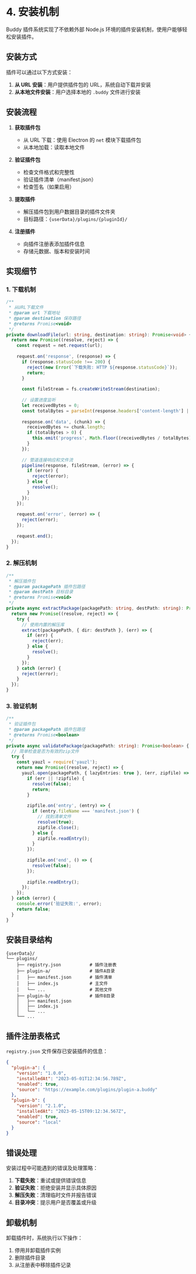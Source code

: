 # 4. 安装机制

Buddy 插件系统实现了不依赖外部 Node.js 环境的插件安装机制，使用户能够轻松安装插件。

## 安装方式

插件可以通过以下方式安装：

1. **从 URL 安装**：用户提供插件包的 URL，系统自动下载并安装
2. **从本地文件安装**：用户选择本地的 `.buddy` 文件进行安装

## 安装流程

1. **获取插件包**
   - 从 URL 下载：使用 Electron 的 `net` 模块下载插件包
   - 从本地加载：读取本地文件

2. **验证插件包**
   - 检查文件格式和完整性
   - 验证插件清单（manifest.json）
   - 检查签名（如果启用）

3. **提取插件**
   - 解压插件包到用户数据目录的插件文件夹
   - 目标路径：`{userData}/plugins/{pluginId}/`

4. **注册插件**
   - 向插件注册表添加插件信息
   - 存储元数据、版本和安装时间

## 实现细节

### 1. 下载机制

```typescript
/**
 * 从URL下载文件
 * @param url 下载地址
 * @param destination 保存路径
 * @returns Promise<void>
 */
private downloadFile(url: string, destination: string): Promise<void> {
  return new Promise((resolve, reject) => {
    const request = net.request(url);
    
    request.on('response', (response) => {
      if (response.statusCode !== 200) {
        reject(new Error(`下载失败: HTTP ${response.statusCode}`));
        return;
      }
      
      const fileStream = fs.createWriteStream(destination);
      
      // 设置进度监听
      let receivedBytes = 0;
      const totalBytes = parseInt(response.headers['content-length'] || '0', 10);
      
      response.on('data', (chunk) => {
        receivedBytes += chunk.length;
        if (totalBytes > 0) {
          this.emit('progress', Math.floor((receivedBytes / totalBytes) * 100));
        }
      });
      
      // 管道连接响应和文件流
      pipeline(response, fileStream, (error) => {
        if (error) {
          reject(error);
        } else {
          resolve();
        }
      });
    });
    
    request.on('error', (error) => {
      reject(error);
    });
    
    request.end();
  });
}
```

### 2. 解压机制

```typescript
/**
 * 解压插件包
 * @param packagePath 插件包路径
 * @param destPath 目标目录
 * @returns Promise<void>
 */
private async extractPackage(packagePath: string, destPath: string): Promise<void> {
  return new Promise((resolve, reject) => {
    try {
      // 使用内置的解压库
      extract(packagePath, { dir: destPath }, (err) => {
        if (err) {
          reject(err);
        } else {
          resolve();
        }
      });
    } catch (error) {
      reject(error);
    }
  });
}
```

### 3. 验证机制

```typescript
/**
 * 验证插件包
 * @param packagePath 插件包路径
 * @returns Promise<boolean>
 */
private async validatePackage(packagePath: string): Promise<boolean> {
  // 简单检查是否为有效的zip文件
  try {
    const yauzl = require('yauzl');
    return new Promise((resolve, reject) => {
      yauzl.open(packagePath, { lazyEntries: true }, (err, zipfile) => {
        if (err || !zipfile) {
          resolve(false);
          return;
        }
        
        zipfile.on('entry', (entry) => {
          if (entry.fileName === 'manifest.json') {
            // 找到清单文件
            resolve(true);
            zipfile.close();
          } else {
            zipfile.readEntry();
          }
        });
        
        zipfile.on('end', () => {
          resolve(false);
        });
        
        zipfile.readEntry();
      });
    });
  } catch (error) {
    console.error('验证失败:', error);
    return false;
  }
}
```

## 安装目录结构

```
{userData}/
└── plugins/
    ├── registry.json           # 插件注册表
    ├── plugin-a/               # 插件A目录
    │   ├── manifest.json       # 插件清单
    │   ├── index.js            # 主文件
    │   └── ...                 # 其他文件
    ├── plugin-b/               # 插件B目录
    │   ├── manifest.json
    │   ├── index.js
    │   └── ...
    └── ...
```

## 插件注册表格式

`registry.json` 文件保存已安装插件的信息：

```json
{
  "plugin-a": {
    "version": "1.0.0",
    "installedAt": "2023-05-01T12:34:56.789Z",
    "enabled": true,
    "source": "https://example.com/plugins/plugin-a.buddy"
  },
  "plugin-b": {
    "version": "2.1.0",
    "installedAt": "2023-05-15T09:12:34.567Z",
    "enabled": true,
    "source": "local"
  }
}
```

## 错误处理

安装过程中可能遇到的错误及处理策略：

1. **下载失败**：重试或提供错误信息
2. **验证失败**：拒绝安装并显示具体原因
3. **解压失败**：清理临时文件并报告错误
4. **目录冲突**：提示用户是否覆盖或升级

## 卸载机制

卸载插件时，系统执行以下操作：

1. 停用并卸载插件实例
2. 删除插件目录
3. 从注册表中移除插件记录 